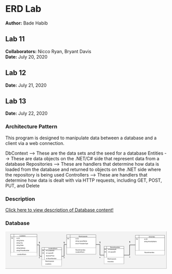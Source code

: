 # ERD Lab
**Author:** Bade Habib

## Lab 11
**Collaborators:** Nicco Ryan, Bryant Davis
<br />**Date:** July 20, 2020

## Lab 12
**Date:** July 21, 2020

## Lab 13
**Date:** July 22, 2020

### Architecture Pattern
This program is designed to manipulate data between a database and a client via a web connection.

DbContext --> These are the data sets and the seed for a database
Entities --> These are data objects on the .NET/C# side that represent data from a database
Repositories --> These are handlers that determine how data is loaded from the database and returned to objects on the .NET side where the repository is being used
Controllers --> These are handlers that determine how data is dealt with via HTTP requests, including GET, POST, PUT, and Delete

### Description
[Click here to view description of Database content!](https://github.com/JungDefiant/Async-Inn/blob/master/Lab11%20ERD%20Descriptions.pdf)

### Database
![Database depiction](https://github.com/JungDefiant/Async-Inn/blob/master/Lab11-Databases%20(1).png)
